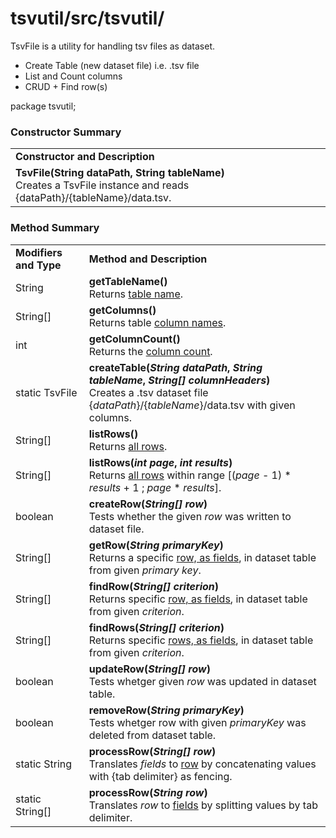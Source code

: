 # tsvutil/src/tsvutil/
TsvFile is a utility for handling tsv files as dataset.
* Create Table (new dataset file) i.e. .tsv file
* List and Count columns
* CRUD + Find row(s)


 package tsvutil;

<h3>Constructor Summary</h3>
<table>
	<tr>
		<td><b>Constructor and Description</b></td>
	</tr>
	<tr>
		<td>
			<b>TsvFile(String dataPath, String tableName)</b><br/>
			Creates a TsvFile instance and reads {dataPath}/{tableName}/data.tsv.
		</td>
	</tr>
</table>

<h3>Method Summary</h3>
 <table>
	<tr>
		<td><b>Modifiers and Type</b></td>
		<td><b>Method and Description</b></td>
	</tr>
	<tr>
		<td>String</td>
		<td>
			<b>getTableName()</b><br/>
			Returns <u>table name</u>.
		</td>
	</tr>
	<tr>
		<td>String[]</td>
		<td>
			<b>getColumns()</b><br/>
			Returns table <u>column names</u>.
		</td>
	</tr>
	<tr>
		<td>int</td>
		<td>
			<b>getColumnCount()</b><br/>
			Returns the <u>column count</u>.
		</td>
	</tr>
	<tr>
		<td>static TsvFile</td>
		<td>
			<b>createTable(<i>String dataPath</i>, <i>String tableName</i>, <i>String[] columnHeaders</i>)</b><br/>
			Creates a .tsv dataset file {<i>dataPath</i>}/{<i>tableName</i>}/data.tsv with given columns.
		</td>
	</tr>
	<tr>
		<td>String[]</td>
		<td>
			<b>listRows()</b><br/>
			Returns <u>all rows</u>.
		</td>
	</tr>
	<tr>
		<td>String[]</td>
		<td>
			<b>listRows(<i>int page</i>, <i>int results</i>)</b><br/>
			Returns <u>all rows</u> within range [(<i>page</i> - 1) * <i>results</i> + 1 ; <i>page</i> * <i>results</i>].
		</td>
	</tr>
	<tr>
		<td>boolean</td>
		<td>
			<b>createRow(<i>String[] row</i>)</b><br/>
			Tests whether the given <i>row</i> was written to dataset file.
		</td>
	</tr>
	<tr>
		<td>String[]</td>
		<td>
			<b>getRow(<i>String primaryKey</i>)</b><br/>
			Returns a specific <u>row, as fields</u>, in dataset table from given <i>primary key</i>.
		</td>
	</tr>
	<tr>
		<td>String[]</td>
		<td>
			<b>findRow(<i>String[] criterion</i>)</b><br/>
			Returns specific <u>row, as fields</u>, in dataset table from given <i>criterion</i>.
		</td>
	</tr>
	<tr>
		<td>String[]</td>
		<td>
			<b>findRows(<i>String[] criterion</i>)</b><br/>
			Returns specific <u>rows, as fields</u>, in dataset table from given <i>criterion</i>.
		</td>
	</tr>
	<tr>
		<td>boolean</td>
		<td>
			<b>updateRow(<i>String[] row</i>)</b><br/>
			Tests whetger given <i>row</i> was updated in dataset table.
		</td>
	</tr>
	<tr>
		<td>boolean</td>
		<td>
			<b>removeRow(<i>String primaryKey</i>)</b><br/>
			Tests whetger row with given <i>primaryKey</i> was deleted from dataset table.
		</td>
	</tr>
	<tr>
		<td>static String</td>
		<td>
			<b>processRow(<i>String[] row</i>)</b><br/>
			Translates <i>fields</i> to <u>row</u> by concatenating values with {tab delimiter} as fencing.
		</td>
	</tr>
	<tr>
		<td>static String[]</td>
		<td>
			<b>processRow(<i>String row</i>)</b><br/>
			Translates <i>row</i> to <u>fields</u> by splitting values by tab delimiter.
		</td>
	</tr>
</table>